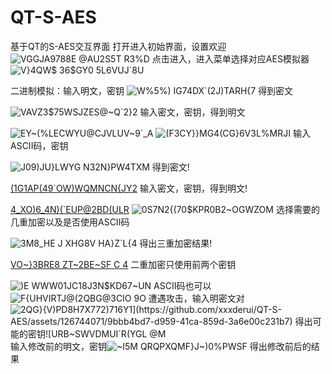 # QT-S-AES
基于QT的S-AES交互界面
打开进入初始界面，设置欢迎
![VGGJA9788E @AU2S5T R3%D](https://github.com/xxxderui/QT-S-AES/assets/126744071/3f9e4766-7bf7-41b6-af28-dee0758f1531)
点击进入，进入菜单选择对应AES模拟器
![V}4QW$ 36$GY0 5L6VUJ`8U](https://github.com/xxxderui/QT-S-AES/assets/126744071/8d2465ad-8ca8-49a2-8c15-104849a7656b)

二进制模拟：输入明文，密钥
![W%5%) IG74DX`(2J)TARH{7](https://github.com/xxxderui/QT-S-AES/assets/126744071/b8dd2d87-3af6-413a-8173-9a2e702bc31a)
得到密文

![VAVZ3$$75WSJZES@~Q`2$}2](https://github.com/xxxderui/QT-S-AES/assets/126744071/19be983a-ddad-4d6b-b21f-176023e33a83)
输入密文，密钥，得到明文

![EY~(%LECWYU@CJVLUV~9`_A](https://github.com/xxxderui/QT-S-AES/assets/126744071/3d47d9d4-9a32-459f-b707-b4d66d66e539)
![(F3CY}}MG4(CG}6V3L%MRJI](https://github.com/xxxderui/QT-S-AES/assets/126744071/14adbac8-e27d-4a03-bfe5-9e28729d2f66)
输入ASCII码，密钥

![J09)JU}LWYG N32N}PW4TXM](https://github.com/xxxderui/QT-S-AES/assets/126744071/0d5205b7-5b9f-455c-bc40-73e345fe5262)
得到密文!

[(1G1AP(49`OW)WQMNCN{JY2](https://github.com/xxxderui/QT-S-AES/assets/126744071/b404cdf9-6cc2-44f6-8af9-58251699f784)
输入密文，密钥，得到明文!

[4_XO)6_4N)(`EUP@2BD(ULR](https://github.com/xxxderui/QT-S-AES/assets/126744071/5c5e86e8-41b6-4541-9df7-28504ecd8793)
![0S7N2{(70$KPR0B2~OGWZOM](https://github.com/xxxderui/QT-S-AES/assets/126744071/88e3e291-1d5c-4af4-9097-2c46c3358480)
选择需要的几重加密以及是否使用ASCII码

![3M8_HE J XHG8V HA}Z`L{4](https://github.com/xxxderui/QT-S-AES/assets/126744071/38dd7a36-3481-4661-b3d6-932a058eff7e)
得出三重加密结果!

[VO~}3BRE8 ZT~2BE~SF C 4](https://github.com/xxxderui/QT-S-AES/assets/126744071/e0571d2e-1ea3-4913-b867-04b2017ae906)
二重加密只使用前两个密钥

![)E WWW01JC18J3N$KD67~UN](https://github.com/xxxderui/QT-S-AES/assets/126744071/3bb10adc-2cf4-4149-ac38-f60900d4fcb7)
ASCII码也可以![F{UHVIRTJ@(2QBG@3CIO 9O](https://github.com/xxxderui/QT-S-AES/assets/126744071/f7c4feb5-7b88-4573-8f31-95c9da16f029)
遭遇攻击，输入明密文对![2QG}{$V)PD8H7X772)716Y1](https://github.com/xxxderui/QT-S-AES/assets/126744071/9bbb4bd7-d959-41ca-859d-3a6e00c231b7)
得出可能的密钥![UR$B~SWV`DM`UI`R(YGL @M](https://github.com/xxxderui/QT-S-AES/assets/126744071/dc03d220-250a-4612-a725-70ad7f40a1ed)
输入修改前的明文，密钥![~I5M QRQPXQMF}J~)0%PWSF](https://github.com/xxxderui/QT-S-AES/assets/126744071/dc177ece-8ffa-42dd-8cc8-12c51f3ff2ab)
得出修改前后的结果
